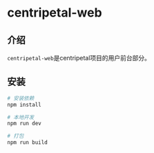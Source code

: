 # centripetal-web



## 介绍

`centripetal-web`是centripetal项目的用户前台部分。




## 安装

```sh
# 安装依赖
npm install

# 本地开发
npm run dev

# 打包
npm run build
```
